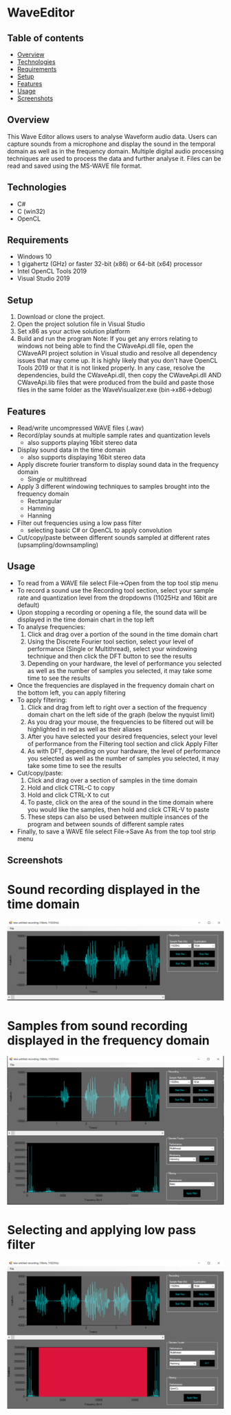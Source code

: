 
# WaveEditor

  

## Table of contents

*  [Overview](#Overview)
*  [Technologies](#technologies)
*  [Requirements](#requirements)
*  [Setup](#setup)
*  [Features](#features)
*  [Usage](#usage)
*  [Screenshots](#screenshots)

  
## Overview

This Wave Editor allows users to analyse Waveform audio data. Users can capture sounds from a microphone and display the sound in the temporal domain as well as in the frequency domain. Multiple digital audio processing techniques are used to process the data and further analyse it. Files can be read and saved using the MS-WAVE file format.

  
## Technologies
  
* C#
* C (win32)
* OpenCL


## Requirements

* Windows 10
* 1 gigahertz (GHz) or faster 32-bit (x86) or 64-bit (x64) processor
* Intel OpenCL Tools 2019
* Visual Studio 2019


## Setup

  1. Download or clone the project. 
  2. Open the project solution file in Visual Studio
  3. Set x86 as your active solution platform
  4. Build and run the program
  Note: If you get any errors relating to windows not being able to find the CWaveApi.dll file, open the CWaveAPI project solution in Visual studio and resolve all dependency issues that may come up. It is highly likely that you don't have OpenCL Tools 2019 or that it is not linked properly. In any case, resolve the dependencies, build the CWaveApi.dll, then copy the CWaveApi.dll AND CWaveApi.lib files that were produced from the build and paste those files in the same folder as the WaveVisualizer.exe (bin->x86->debug)


## Features

* Read/write uncompressed WAVE files (.wav)
* Record/play sounds at multiple sample rates and quantization levels
	* also supports playing  16bit stereo data
* Display sound data in the time domain
	* also supports displaying 16bit stereo data
* Apply discrete fourier transform to display sound data in the frequency domain
	* Single or multithread
* Apply 3 different windowing techniques to samples brought into the frequency domain 
	* Rectangular
	* Hamming
	* Hanning
* Filter out frequencies using a low pass filter
	* selecting basic C# or OpenCL to apply convolution
*  Cut/copy/paste between different sounds sampled at different rates (upsampling/downsampling)
 
## Usage

* To read from a WAVE file select File->Open from the top tool stip menu
* To record a sound use the Recording tool section, select your sample rate and quantization level from the dropdowns (11025Hz and 16bit are default)
* Upon stopping  a recording or opening a file, the sound data will be displayed in the time domain chart in the top left
* To analyse frequencies: 
	1. Click and drag over a portion of the sound in the time domain chart
	2. Using the Discrete Fourier tool section, select your level of performance (Single or Multithread), select your windowing technique and then click the DFT button to see the results
	3. Depending on your hardware, the level of performance you selected as well as the number of samples you selected, it may take some time to see the results
* Once the frequencies are displayed in the frequency domain chart on the bottom left, you can apply filtering
* To apply filtering:
	1. Click and drag from left to right over a section of the frequency domain chart on the left side of the graph (below the nyquist limit)
	2. As you drag your mouse, the frequencies to be filtered out will be highlighted in red as well as their aliases
	3. After you have selected your desired frequencies, select your level of performance from the Filtering tool section and click Apply Filter
	4. As with DFT, depending on your hardware, the level of performance you selected as well as the number of samples you selected, it may take some time to see the results
* Cut/copy/paste:
	1. Click and drag over a section of samples in the time domain
	2. Hold and click CTRL-C to copy
	3. Hold and click CTRL-X to cut
	4. To paste, click on the area of the sound in the time domain where you would like the samples, then hold and click CTRL-V to paste
	5. These steps can also be used between multiple insances of the program and between sounds of different sample rates
* Finally, to save a WAVE file select File->Save As from the top tool strip menu


## Screenshots

# Sound recording displayed in the time domain
![Time domain](./assets/timeDomain.png)

# Samples from sound recording displayed in the frequency domain
![Frequency domain](./assets/frequencyDomain.png)

# Selecting and applying low pass filter
![Filter](./assets/filter.png)

 
